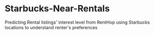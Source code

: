 # Starbucks-Near-Rentals

Predicting Rental listings&#39; interest level from RentHop using Starbucks locations to understand renter's preferences
